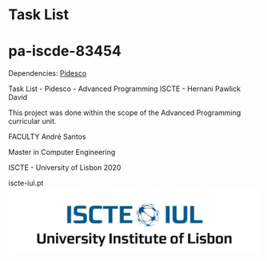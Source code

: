 # Task List
# pa-iscde-83454

Dependencies: [Pidesco](https://github.com/andre-santos-pt/pidesco)

Task List - Pidesco - Advanced Programming ISCTE - Hernani Pawlick David

This project was done within the scope of the Advanced Programming curricular unit.

FACULTY
André Santos


Master in Computer Engineering

ISCTE - University of Lisbon 2020

iscte-iul.pt
<img src="docs/images/iscte.png" align="middle" width="1024"/>
